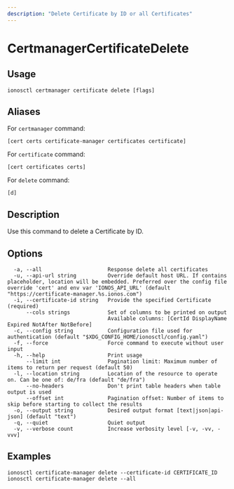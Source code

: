 ```yaml
---
description: "Delete Certificate by ID or all Certificates"
---
```


# CertmanagerCertificateDelete

## Usage

```text
ionosctl certmanager certificate delete [flags]
```

## Aliases

For `certmanager` command:

```text
[cert certs certificate-manager certificates certificate]
```

For `certificate` command:

```text
[cert certificates certs]
```

For `delete` command:

```text
[d]
```

## Description

Use this command to delete a Certificate by ID.

## Options

```text
  -a, --all                     Response delete all certificates
  -u, --api-url string          Override default host URL. If contains placeholder, location will be embedded. Preferred over the config file override 'cert' and env var 'IONOS_API_URL' (default "https://certificate-manager.%s.ionos.com")
  -i, --certificate-id string   Provide the specified Certificate (required)
      --cols strings            Set of columns to be printed on output 
                                Available columns: [CertId DisplayName Expired NotAfter NotBefore]
  -c, --config string           Configuration file used for authentication (default "$XDG_CONFIG_HOME/ionosctl/config.yaml")
  -f, --force                   Force command to execute without user input
  -h, --help                    Print usage
      --limit int               Pagination limit: Maximum number of items to return per request (default 50)
  -l, --location string         Location of the resource to operate on. Can be one of: de/fra (default "de/fra")
      --no-headers              Don't print table headers when table output is used
      --offset int              Pagination offset: Number of items to skip before starting to collect the results
  -o, --output string           Desired output format [text|json|api-json] (default "text")
  -q, --quiet                   Quiet output
  -v, --verbose count           Increase verbosity level [-v, -vv, -vvv]
```

## Examples

```text
ionosctl certificate-manager delete --certificate-id CERTIFICATE_ID 
ionosctl certificate-manager delete --all
```

